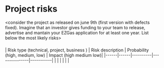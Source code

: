 # Project risks

<consider the project as released on june 9th (first version with defects fixed).
Imagine that an investor gives funding to your team to release, advertise and mantain 
your  EZGas application for at least one year. 
List below the most likely risks>

###

|  Risk type (technical, project, business ) | Risk description | Probability (high, medium, low) | Impact (high medium low)|
|------|------|----------|---------------|-----------|
| | | | | | 

